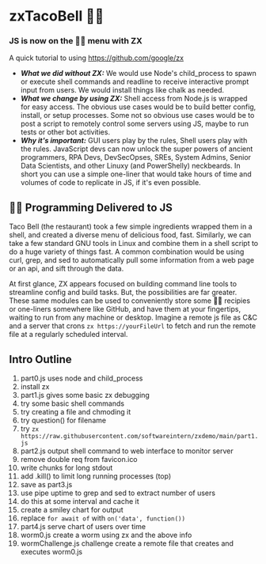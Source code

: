 # zxTacoBell 🌮🔔
### JS is now on the 🌮🔔 menu with ZX
A quick tutorial to using https://github.com/google/zx

- ***What we did without ZX:*** We would use Node's child_process to spawn or execute shell commands and readline to receive interactive prompt input from users. We would install things like chalk as needed. 
- ***What we change by using ZX:*** Shell access from Node.js is wrapped for easy access. The obvious use cases would be to build better config, install, or setup processes. Some not so obvious use cases would be to post a script to remotely control some servers using JS, maybe to run tests or other bot activities.
- ***Why it's important:*** GUI users play by the rules, Shell users play with the rules. JavaScript devs can now unlock the super powers of ancient programmers, RPA Devs, DevSecOpses, SREs, System Admins, Senior Data Scientists, and other Linuxy (and PowerShelly) neckbeards. In short you can use a simple one-liner that would take hours of time and volumes of code to replicate in JS, if it's even possible.

## 🌮🔔 Programming Delivered to JS
Taco Bell (the restaurant) took a few simple ingredients wrapped them in a shell, and created a diverse menu of delicious food, fast. Similarly, we can take a few standard GNU tools in Linux and combine them in a shell script to do a huge variety of things fast. A common combination would be using curl, grep, and sed to automatically pull some information from a web page or an api, and sift through the data.

At first glance, ZX appears focused on building command line tools to streamline config and build tasks. But, the possibilities are far greater. These same modules can be used to conveniently store some 🌮🔔 recipies or one-liners somewhere like GitHub, and have them at your fingertips, waiting to run from any machine or desktop. Imagine a remote js file as C&C and a server that crons `zx https://yourFileUrl` to fetch and run the remote file at a regularly scheduled interval.

## Intro Outline
1. part0.js uses node and child_process
2. install zx
3. part1.js gives some basic zx debugging
4. try some basic shell commands
5. try creating a file and chmoding it
6. try question() for filename
7. try `zx https://raw.githubusercontent.com/softwareintern/zxdemo/main/part1.js`
8. part2.js output shell command to web interface to monitor server
9. remove double req from favicon.ico
10. write chunks for long stdout
11. add .kill() to limit long running processes (top)
12. save as part3.js
13. use pipe uptime to grep and sed to extract number of users
14. do this at some interval and cache it
15. create a smiley chart for output
16. replace `for await of` with `on('data', function())`
17. part4.js serve chart of users over time
18. worm0.js create a worm using zx and the above info
19. wormChallenge.js challenge create a remote file that creates and executes worm0.js
